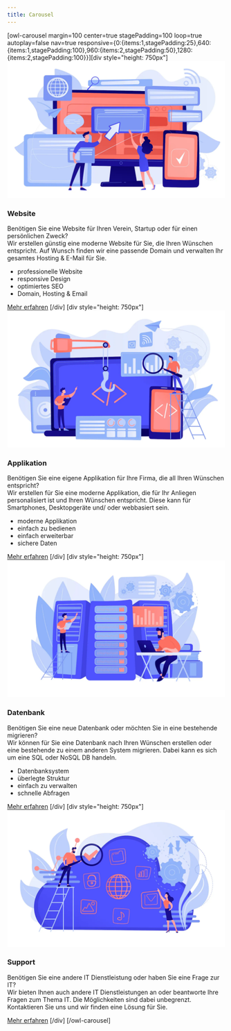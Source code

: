 ```yaml
---
title: Carousel
---
```


[owl-carousel margin=100 center=true stagePadding=100 loop=true autoplay=false nav=true responsive={0:{items:1,stagePadding:25},640:{items:1,stagePadding:100},960:{items:2,stagePadding:50},1280:{items:2,stagePadding:100}}][div style="height: 750px"]
![Website](../01.website/website.webp)
### Website
Benötigen Sie eine Website für Ihren Verein, Startup oder für einen persönlichen Zweck?  
Wir erstellen günstig eine moderne Website für Sie, die Ihren Wünschen entspricht. Auf Wunsch finden wir eine passende Domain und verwalten Ihr gesamtes Hosting & E-Mail für Sie.
- professionelle Website
- responsive Design
- optimiertes SEO
- Domain, Hosting & Email

[Mehr erfahren](/dienstleistungen/website?classes=btn,btn-secondary,btn-lg)
[/div]
[div style="height: 750px"]
![Applikation](../02.applikation/application.webp)
### Applikation
Benötigen Sie eine eigene Applikation für Ihre Firma, die all Ihren Wünschen entspricht?  
Wir erstellen für Sie eine moderne Applikation, die für Ihr Anliegen personalisiert ist und Ihren Wünschen entspricht. Diese kann für Smartphones, Desktopgeräte und/ oder webbasiert sein.
- moderne Applikation
- einfach zu bedienen
- einfach erweiterbar
- sichere Daten

[Mehr erfahren](/dienstleistungen/applikation?classes=btn,btn-secondary,btn-lg)
[/div]
[div style="height: 750px"]
![Datenbank](../03.datenbank/database.webp)
### Datenbank
Benötigen Sie eine neue Datenbank oder möchten Sie in eine bestehende migrieren?  
Wir können für Sie eine Datenbank nach Ihren Wünschen erstellen oder eine bestehende zu einem anderen System migrieren. Dabei kann es sich um eine SQL oder NoSQL DB handeln.
- Datenbanksystem
- überlegte Struktur
- einfach zu verwalten
- schnelle Abfragen

[Mehr erfahren](/dienstleistungen/datenbank?classes=btn,btn-secondary,btn-lg)
[/div]
[div style="height: 750px"]
![Support](../04.support/support.webp)
### Support
Benötigen Sie eine andere IT Dienstleistung oder haben Sie eine Frage zur IT?  
Wir bieten Ihnen auch andere IT Dienstleistungen an oder beantworte Ihre Fragen zum Thema IT. Die Möglichkeiten sind dabei unbegrenzt. Kontaktieren Sie uns und wir finden eine Lösung für Sie.

[Mehr erfahren](/dienstleistungen/support?classes=btn,btn-secondary,btn-lg)
[/div]
[/owl-carousel]
